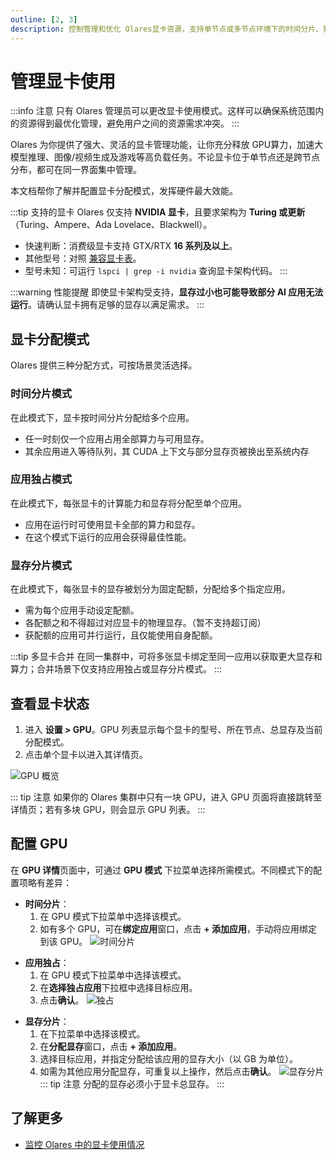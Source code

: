 ```yaml
---
outline: [2, 3]
description: 控制管理和优化 Olares显卡资源，支持单节点或多节点环境下的时间分片、独占和显存分片分配模式。。
---
```


# 管理显卡使用

:::info 注意
只有 Olares 管理员可以更改显卡使用模式。这样可以确保系统范围内的资源得到最优化管理，避免用户之间的资源需求冲突。
:::

Olares 为你提供了强大、灵活的显卡管理功能，让你充分释放 GPU算力，加速大模型推理、图像/视频生成及游戏等高负载任务。不论显卡位于单节点还是跨节点分布，都可在同一界面集中管理。

本文档帮你了解并配置显卡分配模式，发挥硬件最大效能。

:::tip 支持的显卡
Olares 仅支持 **NVIDIA 显卡**，且要求架构为 **Turing 或更新**（Turing、Ampere、Ada Lovelace、Blackwell）。
- 快速判断：消费级显卡支持 GTX/RTX **16 系列及以上**。
- 其他型号：对照 [兼容显卡表](https://github.com/NVIDIA/open-gpu-kernel-modules?tab=readme-ov-file#compatible-gpus)。
- 型号未知：可运行 `lspci | grep -i nvidia` 查询显卡架构代码。 
:::

:::warning 性能提醒
即使显卡架构受支持，**显存过小也可能导致部分 AI 应用无法运行**。请确认显卡拥有足够的显存以满足需求。
:::

## 显卡分配模式

Olares 提供三种分配方式，可按场景灵活选择。

### 时间分片模式

在此模式下，显卡按时间分片分配给多个应用。
- 任一时刻仅一个应用占用全部算力与可用显存。
- 其余应用进入等待队列，其 CUDA 上下文与部分显存页被换出至系统内存
  
### 应用独占模式

在此模式下，每张显卡的计算能力和显存将分配至单个应用。

- 应用在运行时可使用显卡全部的算力和显存。
- 在这个模式下运行的应用会获得最佳性能。

### 显存分片模式
在此模式下，每张显卡的显存被划分为固定配额，分配给多个指定应用。

- 需为每个应用手动设定配额。
- 各配额之和不得超过对应显卡的物理显存。（暂不支持超订阅）
- 获配额的应用可并行运行，且仅能使用自身配额。

:::tip 多显卡合并
在同一集群中，可将多张显卡绑定至同一应用以获取更大显存和算力；合并场景下仅支持应用独占或显存分片模式。
:::

## 查看显卡状态

1. 进入 **设置 > GPU**。GPU 列表显示每个显卡的型号、所在节点、总显存及当前分配模式。
2. 点击单个显卡以进入其详情页。

![GPU 概览](/images/zh/manual/olares/gpu-overview.png#bordered)

::: tip 注意
如果你的 Olares 集群中只有一块 GPU，进入 GPU 页面将直接跳转至详情页；若有多块 GPU，则会显示 GPU 列表。
:::

## 配置 GPU

在 **GPU 详情**页面中，可通过 **GPU 模式** 下拉菜单选择所需模式。不同模式下的配置项略有差异：

- **时间分片**：
  1. 在 GPU 模式下拉菜单中选择该模式。
  2. 如有多个 GPU，可在**绑定应用**窗口，点击 **+ 添加应用**，手动将应用绑定到该 GPU。
     ![时间分片](/images/zh/manual/olares/gpu-time-slicing.png#bordered)
* **应用独占**：
  1. 在 GPU 模式下拉菜单中选择该模式。
  2. 在**选择独占应用**下拉框中选择目标应用。
  3. 点击**确认**。
  ![独占](/images/zh/manual/olares/gpu-app-exclusive.png#bordered)
- **显存分片**：
    1. 在下拉菜单中选择该模式。
    2. 在**分配显存**窗口，点击 **+ 添加应用**。
    3. 选择目标应用，并指定分配给该应用的显存大小（以 GB 为单位）。
    4. 如需为其他应用分配显存，可重复以上操作，然后点击**确认**。
       ![显存分片](/images/zh/manual/olares/gpu-memory-slicing.png#bordered)
    ::: tip 注意
    分配的显存必须小于显卡总显存。
    :::

## 了解更多
- [监控 Olares 中的显卡使用情况](../resources-usage.md)